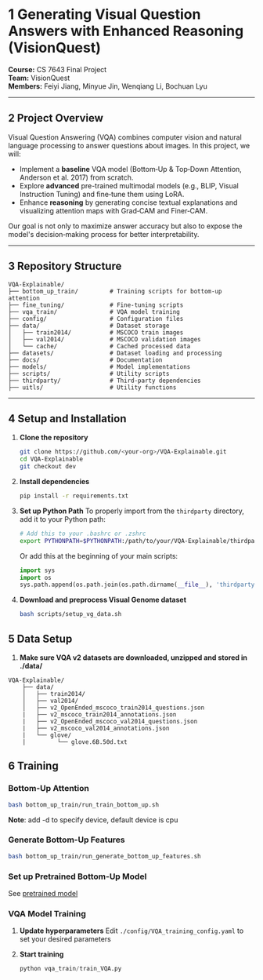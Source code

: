 # 1 Generating Visual Question Answers with Enhanced Reasoning (VisionQuest)

**Course:** CS 7643 Final Project  
**Team:** VisionQuest  
**Members:** Feiyi Jiang, Minyue Jin, Wenqiang Li, Bochuan Lyu

---

## 2 Project Overview

Visual Question Answering (VQA) combines computer vision and natural language processing to answer questions about images. In this project, we will:

- Implement a **baseline** VQA model (Bottom‑Up & Top‑Down Attention, Anderson et al. 2017) from scratch.  
- Explore **advanced** pre-trained multimodal models (e.g., BLIP, Visual Instruction Tuning) and fine‑tune them using LoRA.  
- Enhance **reasoning** by generating concise textual explanations and visualizing attention maps with Grad‑CAM and Finer‑CAM.  

Our goal is not only to maximize answer accuracy but also to expose the model's decision‑making process for better interpretability.

---

## 3 Repository Structure

    VQA-Explainable/
    ├── bottom_up_train/         # Training scripts for bottom-up attention
    ├── fine_tuning/             # Fine-tuning scripts
    ├── vqa_train/               # VQA model training
    ├── config/                  # Configuration files
    ├── data/                    # Dataset storage
    │   ├── train2014/           # MSCOCO train images
    │   ├── val2014/             # MSCOCO validation images
    │   └── cache/               # Cached processed data
    ├── datasets/                # Dataset loading and processing
    ├── docs/                    # Documentation
    ├── models/                  # Model implementations
    ├── scripts/                 # Utility scripts
    ├── thirdparty/              # Third-party dependencies
    ├── uitls/                   # Utility functions

---

## 4 Setup and Installation

1. **Clone the repository**  
   ```bash
   git clone https://github.com/<your-org>/VQA-Explainable.git
   cd VQA-Explainable
   git checkout dev
   ```

2. **Install dependencies**
    ```bash
    pip install -r requirements.txt
    ```

3. **Set up Python Path**
   To properly import from the `thirdparty` directory, add it to your Python path:
   ```bash
   # Add this to your .bashrc or .zshrc
   export PYTHONPATH=$PYTHONPATH:/path/to/your/VQA-Explainable/thirdparty
   ```
   Or add this at the beginning of your main scripts:
   ```python
   import sys
   import os
   sys.path.append(os.path.join(os.path.dirname(__file__), 'thirdparty'))
   ```

4. **Download and preprocess Visual Genome dataset**
    ```bash
    bash scripts/setup_vg_data.sh
    ```

## 5 Data Setup

1. **Make sure VQA v2 datasets are downloaded, unzipped and stored in ./data/**
```
VQA-Explainable/
    ├── data/
    │   ├── train2014/
    │   ├── val2014/
    │   ├── v2_OpenEnded_mscoco_train2014_questions.json
    |   ├── v2_mscoco_train2014_annotations.json
    |   ├── v2_OpenEnded_mscoco_val2014_questions.json
    |   ├── v2_mscoco_val2014_annotations.json
    |   └── glove/
    |         └── glove.6B.50d.txt
```

## 6 Training

### Bottom-Up Attention
```bash
bash bottom_up_train/run_train_bottom_up.sh
```
**Note**: add -d to specify device, default device is cpu

### Generate Bottom-Up Features
```bash
bash bottom_up_train/run_generate_bottom_up_features.sh
```

### Set up Pretrained Bottom-Up Model
See [pretrained model](thirdparty/Faster-R-CNN-with-model-pretrained-on-Visual-Genome/README.md)

### VQA Model Training
1. **Update hyperparameters**
   Edit `./config/VQA_training_config.yaml` to set your desired parameters

2. **Start training**
   ```python
   python vqa_train/train_VQA.py
   ```
